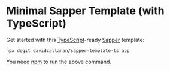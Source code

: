 # Minimal Sapper Template (with TypeScript)

Get started with this [TypeScript](https://www.typescriptlang.org/)-ready [Sapper](https://github.com/sveltejs/sapper) template:

`npx degit davidcallanan/sapper-template-ts app`

You need [npm](https://npmjs.com) to run the above command.
